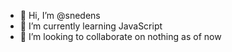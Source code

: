 - 👋 Hi, I’m @snedens
- 🌱 I’m currently learning JavaScript
- 💞️ I’m looking to collaborate on nothing as of now


<!---
snedens/snedens is a ✨ special ✨ repository because its `README.md` (this file) appears on your GitHub profile.
You can click the Preview link to take a look at your changes.
--->
